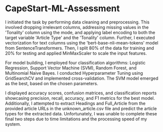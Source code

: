 # CapeStart-ML-Assessment

I initiated the task by performing data cleaning and preprocessing. This involved dropping irrelevant columns, addressing missing values in the 'Tonality' column using the mode, and applying label encoding to both the target variable 'Article Type' and the 'Tonality' column. Further, I executed vectorization for text columns using the 'bert-base-nli-mean-tokens' model from SentenceTransformers. Then, I split 80% of the data for training and 20% for testing and applied MinMaxScaler to scale the input features.

For model building, I employed four classification algorithms: Logistic Regression, Support Vector Machine (SVM), Random Forest, and Multinomial Naive Bayes. I conducted Hyperparameter Tuning using GridSearchCV and implemented cross-validation. The SVM model emerged as the best, based on the chosen parameters.

I displayed accuracy scores, confusion matrices, and classification reports showcasing precision, recall, accuracy, and F1 metrics for the best model. Additionally, I attempted to extract Headings and Full_Article from the provided article URLs in the unknown_article.csv file and predict the article types for the extracted data. Unfortunately, I was unable to complete these final two steps due to time limitations and the processing speed of my system.
